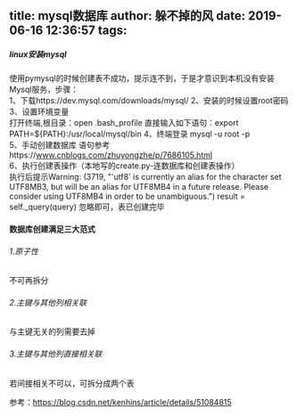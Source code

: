 title: mysql数据库
author: 躲不掉的风
date: 2019-06-16 12:36:57
tags:
---
##### linux安装mysql
使用pymysql的时候创建表不成功，提示连不到，于是才意识到本机没有安装Mysql服务，步骤：  
1、下载https://dev.mysql.com/downloads/mysql/
2、安装的时候设置root密码  
3、设置环境变量  
打开终端,根目录：open .bash_profile 
直接输入如下语句：export PATH=${PATH}:/usr/local/mysql/bin
4、终端登录  mysql -u root -p   
5、手动创建数据库 语句参考https://www.cnblogs.com/zhuyongzhe/p/7686105.html   
6、执行创建表操作（本地写的create.py-连数据库和创建表操作）  
执行后提示Warning: (3719, "'utf8' is currently an alias for the character set UTF8MB3, but will be an alias for UTF8MB4 in a future release. Please consider using UTF8MB4 in order to be unambiguous.")
  result = self._query(query)
忽略即可，表已创建完毕

#### 数据库创建满足三大范式
###### 1.原子性
不可再拆分
###### 2.主键与其他列相关联
与主键无关的列需要去掉
###### 3.主键与其他列直接相关联
若间接相关不可以，可拆分成两个表

参考：https://blog.csdn.net/kenhins/article/details/51084815